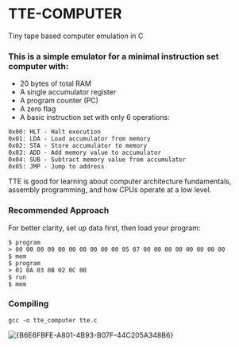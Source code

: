 # TTE-COMPUTER
Tiny tape based computer emulation in C

### This is a simple emulator for a minimal instruction set computer with:

- 20 bytes of total RAM
- A single accumulator register
- A program counter (PC)
- A zero flag
- A basic instruction set with only 6 operations:

```
0x00: HLT - Halt execution
0x01: LDA - Load accumulator from memory
0x02: STA - Store accumulator to memory
0x03: ADD - Add memory value to accumulator
0x04: SUB - Subtract memory value from accumulator
0x05: JMP - Jump to address
```

TTE is good for learning about computer architecture fundamentals, assembly programming, and how CPUs operate at a low level.

### Recommended Approach
For better clarity, set up data first, then load your program:
```
$ program
> 00 00 00 00 00 00 00 00 00 00 05 07 00 00 00 00 00 00 00 00
$ mem
$ program
> 01 0A 03 0B 02 0C 00
$ run
$ mem
```

### Compiling
```
gcc -o tte_computer tte.c
```

![{B6E6FBFE-A801-4B93-B07F-44C205A348B6}](https://github.com/user-attachments/assets/e37006a9-c406-46eb-85b2-b9a3bb81ad6c)
